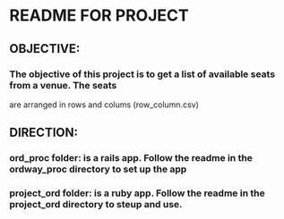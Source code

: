 # README FOR PROJECT


## OBJECTIVE: 

### The objective of this project is to get a list of available seats from a venue. The seats 
  are arranged in rows and colums (row_column.csv)


## DIRECTION:

### ord_proc folder: is a rails app. Follow the readme in the ordway_proc directory to set up the app


### project_ord folder: is a ruby app. Follow the readme in the project_ord directory to steup and use.

